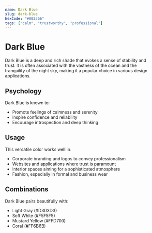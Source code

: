 ```yaml
---
name: Dark Blue
slug: dark-blue
hexCode: "#003366"
tags: ["calm", "trustworthy", "professional"]
---
```


# Dark Blue

Dark Blue is a deep and rich shade that evokes a sense of stability and trust. It is often associated with the vastness of the ocean and the tranquility of the night sky, making it a popular choice in various design applications.

## Psychology

Dark Blue is known to:
- Promote feelings of calmness and serenity
- Inspire confidence and reliability
- Encourage introspection and deep thinking

## Usage

This versatile color works well in:
- Corporate branding and logos to convey professionalism
- Websites and applications where trust is paramount
- Interior spaces aiming for a sophisticated atmosphere
- Fashion, especially in formal and business wear

## Combinations

Dark Blue pairs beautifully with:
- Light Gray (#D3D3D3)
- Soft White (#F5F5F5)
- Mustard Yellow (#FFD700)
- Coral (#FF6B6B)